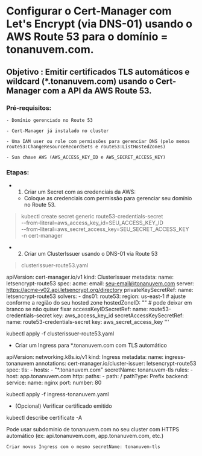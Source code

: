 # Configurar o Cert-Manager com Let's Encrypt (via DNS-01) usando o AWS Route 53 para o domínio = tonanuvem.com.
## Objetivo : Emitir certificados TLS automáticos e wildcard (*.tonanuvem.com) usando o Cert-Manager com a API da AWS Route 53.

### Pré-requisitos: 

    - Domínio gerenciado no Route 53

    - Cert-Manager já instalado no cluster

    - Uma IAM user ou role com permissões para gerenciar DNS (pelo menos route53:ChangeResourceRecordSets e route53:ListHostedZones)

    - Sua chave AWS (AWS_ACCESS_KEY_ID e AWS_SECRET_ACCESS_KEY)


### Etapas:

- 1. Criar um Secret com as credenciais da AWS:

    - Coloque as credenciais com permissão para gerenciar seu domínio no Route 53.

> kubectl create secret generic route53-credentials-secret \
  --from-literal=aws_access_key_id=SEU_ACCESS_KEY_ID \
  --from-literal=aws_secret_access_key=SEU_SECRET_ACCESS_KEY \
  -n cert-manager

- 2. Criar um ClusterIssuer usando o DNS-01 via Route 53

> clusterissuer-route53.yaml


apiVersion: cert-manager.io/v1
kind: ClusterIssuer
metadata:
  name: letsencrypt-route53
spec:
  acme:
    email: seu-email@tonanuvem.com
    server: https://acme-v02.api.letsencrypt.org/directory
    privateKeySecretRef:
      name: letsencrypt-route53
    solvers:
    - dns01:
        route53:
          region: us-east-1  # ajuste conforme a região do seu hosted zone
          hostedZoneID: ""   # pode deixar em branco se não quiser fixar
          accessKeyIDSecretRef:
            name: route53-credentials-secret
            key: aws_access_key_id
          secretAccessKeySecretRef:
            name: route53-credentials-secret
            key: aws_secret_access_key
'''

kubectl apply -f clusterissuer-route53.yaml

- Criar um Ingress para *.tonanuvem.com com TLS automático

apiVersion: networking.k8s.io/v1
kind: Ingress
metadata:
  name: ingress-tonanuvem
  annotations:
    cert-manager.io/cluster-issuer: letsencrypt-route53
spec:
  tls:
    - hosts:
        - "*.tonanuvem.com"
      secretName: tonanuvem-tls
  rules:
    - host: app.tonanuvem.com
      http:
        paths:
          - path: /
            pathType: Prefix
            backend:
              service:
                name: nginx
                port:
                  number: 80

kubectl apply -f ingress-tonanuvem.yaml

- (Opcional) Verificar certificado emitido

kubectl describe certificate -A

Pode usar subdomínio de tonanuvem.com no seu cluster com HTTPS automático (ex: api.tonanuvem.com, app.tonanuvem.com, etc.)

    Criar novos Ingress com o mesmo secretName: tonanuvem-tls
